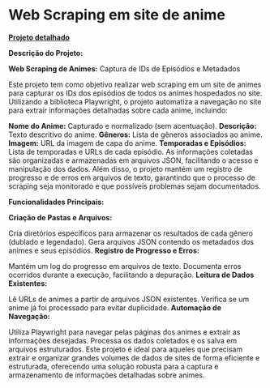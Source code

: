 # Web Scraping em site de anime

<a href="https://jrstevani.github.io/Web-Scraping-em-site-de-anime/"><strong>Projeto detalhado</strong></a>

<strong>Descrição do Projeto:</strong>

<strong>Web Scraping de Animes:</strong> Captura de IDs de Episódios e Metadados

Este projeto tem como objetivo realizar web scraping em um site de animes para capturar os IDs dos episódios de todos os animes hospedados no site. Utilizando a biblioteca Playwright, o projeto automatiza a navegação no site para extrair informações detalhadas sobre cada anime, incluindo:

<strong>Nome do Anime:</strong> Capturado e normalizado (sem acentuação).
<strong>Descrição:</strong> Texto descritivo do anime.
<strong>Gêneros:</strong> Lista de gêneros associados ao anime.
<strong>Imagem:</strong> URL da imagem de capa do anime.
<strong>Temporadas e Episódios:</strong> Lista de temporadas e URLs de cada episódio.
As informações coletadas são organizadas e armazenadas em arquivos JSON, facilitando o acesso e manipulação dos dados. Além disso, o projeto mantém um registro de progresso e de erros em arquivos de texto, garantindo que o processo de scraping seja monitorado e que possíveis problemas sejam documentados.

<strong>Funcionalidades Principais:</strong>

<strong>Criação de Pastas e Arquivos:</strong>

Cria diretórios específicos para armazenar os resultados de cada gênero (dublado e legendado).
Gera arquivos JSON contendo os metadados dos animes e seus episódios.
<strong>Registro de Progresso e Erros:</strong>

Mantém um log do progresso em arquivos de texto.
Documenta erros ocorridos durante a execução, facilitando a depuração.
<strong>Leitura de Dados Existentes:</strong>

Lê URLs de animes a partir de arquivos JSON existentes.
Verifica se um anime já foi processado para evitar duplicidade.
<strong>Automação de Navegação:</strong>

Utiliza Playwright para navegar pelas páginas dos animes e extrair as informações desejadas.
Processa os dados coletados e os salva em arquivos estruturados.
Este projeto é ideal para aqueles que precisam extrair e organizar grandes volumes de dados de sites de forma eficiente e estruturada, oferecendo uma solução robusta para a captura e armazenamento de informações detalhadas sobre animes.
